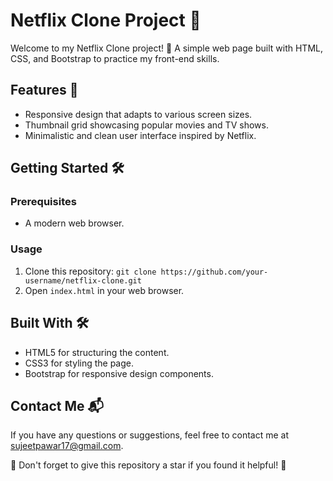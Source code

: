 # Netflix Clone Project 🎥

Welcome to my Netflix Clone project! 🍿 A simple web page built with HTML, CSS, and Bootstrap to practice my front-end skills.

## Features 🚀

- Responsive design that adapts to various screen sizes.
- Thumbnail grid showcasing popular movies and TV shows.
- Minimalistic and clean user interface inspired by Netflix.


## Getting Started 🛠️

### Prerequisites

- A modern web browser.

### Usage

1. Clone this repository: `git clone https://github.com/your-username/netflix-clone.git`
2. Open `index.html` in your web browser.

## Built With 🛠️

- HTML5 for structuring the content.
- CSS3 for styling the page.
- Bootstrap for responsive design components.

## Contact Me 📬

If you have any questions or suggestions, feel free to contact me at sujeetpawar17@gmail.com.

🌟 Don't forget to give this repository a star if you found it helpful! 🌟
